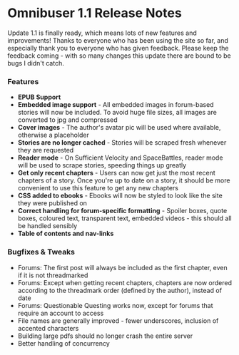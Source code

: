 # Omnibuser 1.1 Release Notes

Update 1.1 is finally ready, which means lots of new features and improvements! Thanks to everyone who has been using the site so far, and especially thank you to everyone who has given feedback. Please keep the feedback coming - with so many changes this update there are bound to be bugs I didn't catch.

### Features

- **EPUB Support**
- **Embedded image support** - All embedded images in forum-based stories will now be included. To avoid huge file sizes, all images are converted to jpg and compressed
- **Cover images** - The author's avatar pic will be used where available, otherwise a placeholder
- **Stories are no longer cached** - Stories will be scraped fresh whenever they are requested
- **Reader mode** - On Sufficient Velocity and SpaceBattles, reader mode will be used to scrape stories, speeding things up greatly
- **Get only recent chapters** - Users can now get just the most recent chapters of a story. Once you're up to date on a story, it should be more convenient to use this feature to get any new chapters
- **CSS added to ebooks** - Ebooks will now be styled to look like the site they were published on
- **Correct handling for forum-specific formatting** - Spoiler boxes, quote boxes, coloured text, transparent text, embedded videos - this should all be handled sensibly
- **Table of contents and nav-links**

### Bugfixes & Tweaks

- Forums: The first post will always be included as the first chapter, even if it is not threadmarked
- Forums: Except when getting recent chapters, chapters are now ordered according to the threadmark order (defined by the author), instead of date
- Forums: Questionable Questing works now, except for forums that require an account to access
- File names are generally improved - fewer underscores, inclusion of accented characters
- Building large pdfs should no longer crash the entire server
- Better handling of concurrency
